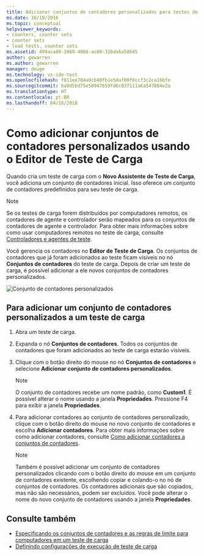 ```yaml
---
title: Adicionar conjuntos de contadores personalizados para testes de carga no Visual Studio | Microsoft Docs
ms.date: 10/19/2016
ms.topic: conceptual
helpviewer_keywords:
- counters, counter sets
- counter sets
- load tests, counter sets
ms.assetid: 499aca80-1069-408d-ac68-326da6a50645
author: gewarren
ms.author: gewarren
manager: douge
ms.technology: vs-ide-test
ms.openlocfilehash: f811ee784a0cb40fb1e5daf00f0ccf3c2ca16bfe
ms.sourcegitcommit: 6a9d5bd75e50947659fd6c837111a6a547884e2a
ms.translationtype: HT
ms.contentlocale: pt-BR
ms.lasthandoff: 04/16/2018
---
```

# <a name="how-to-add-custom-counter-sets-using-the-load-test-editor"></a>Como adicionar conjuntos de contadores personalizados usando o Editor de Teste de Carga

Quando cria um teste de carga com o **Novo Assistente de Teste de Carga**, você adiciona um conjunto de contadores inicial. Isso oferece um conjunto de contadores predefinidos para seu teste de carga.

> [!NOTE]
> Se os testes de carga forem distribuídos por computadores remotos, os contadores de agente e controlador serão mapeados para os conjuntos de contadores de agente e controlador. Para obter mais informações sobre como usar computadores remotos no teste de carga, consulte [Controladores e agentes de teste](configure-test-agents-and-controllers-for-load-tests.md).

Você gerencia os contadores no **Editor de Teste de Carga**. Os conjuntos de contadores que já foram adicionados ao teste ficam visíveis no nó **Conjuntos de contadores** do teste de carga. Depois de criar um teste de carga, é possível adicionar a ele novos conjuntos de contadores personalizados.

![Conjunto de contadores personalizados](../test/media/loadtestcustomcounter.png "LoadTestCustomCounter")

## <a name="to-add-a-custom-counter-set-to-a-load-test"></a>Para adicionar um conjunto de contadores personalizados a um teste de carga

1.  Abra um teste de carga.

2.  Expanda o nó **Conjuntos de contadores**. Todos os conjuntos de contadores que foram adicionados ao teste de carga estarão visíveis.

3.  Clique com o botão direito do mouse no nó **Conjuntos de contadores** e selecione **Adicionar conjunto de contadores personalizados**.

    > [!NOTE]
    > O conjunto de contadores recebe um nome padrão, como **Custom1**. É possível alterar o nome usando a janela **Propriedades**. Pressione F4 para exibir a janela **Propriedades**.

4.  Para adicionar contadores ao conjunto de contadores personalizado, clique com o botão direito do mouse no novo conjunto de contadores e escolha **Adicionar contadores**. Para obter mais informações sobre como adicionar contadores, consulte [Como adicionar contadores a conjuntos de contadores](../test/how-to-add-counters-to-counter-sets-using-the-load-test-editor.md).

    > [!NOTE]
    > Também é possível adicionar um conjunto de contadores personalizados clicando com o botão direito do mouse em um conjunto de contadores existente, escolhendo copiar e colando-o no nó de conjuntos de contadores. Os contadores adicionais que são copiados, mas não são necessários, podem ser excluídos. Você pode alterar o nome do novo conjunto de contadores usando a janela **Propriedades**.

## <a name="see-also"></a>Consulte também

- [Especificando os conjuntos de contadores e as regras de limite para computadores em um teste de carga](../test/specify-counter-sets-and-threshold-rules-for-load-testing.md)
- [Definindo configurações de execução de teste de carga](../test/configure-load-test-run-settings.md)
